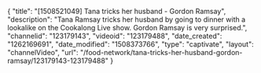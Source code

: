 {
    "title": "[1508521049] Tana tricks her husband - Gordon Ramsay",
    "description": "Tana Ramsay tricks her husband by going to dinner with a lookalike on the Cookalong Live show. Gordon Ramsay is very surprised.",
    "channelid": "123179143",
    "videoid": "123179488",
    "date_created": "1262169691",
    "date_modified": "1508373766",
    "type": "captivate",
    "layout": "channelVideo",
    "url": "\/food-network\/tana-tricks-her-husband-gordon-ramsay\/123179143-123179488"
}